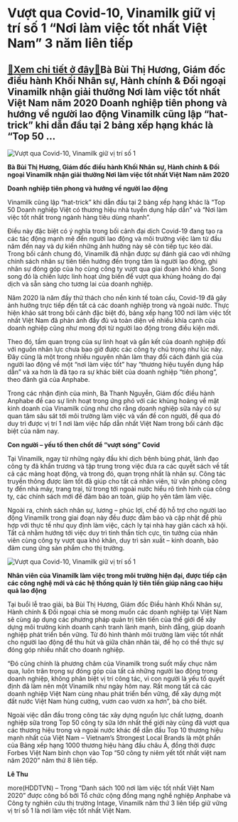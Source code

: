 Vượt qua Covid-10, Vinamilk giữ vị trí số 1 “Nơi làm việc tốt nhất Việt Nam” 3 năm liên tiếp
============================================================================================

[:gift:Xem chi tiết ở đây:gift:](https://hddtvn.com/vuot-qua-covid-10-vinamilk-giu-vi-tri-so-1-noi-lam-viec-tot-nhat-viet-nam-3-nam-lien-tiep/)Bà Bùi Thị Hương, Giám đốc điều hành Khối Nhân sự, Hành chính & Đối ngoại Vinamilk nhận giải thưởng Nơi làm việc tốt nhất Việt Nam năm 2020 Doanh nghiệp tiên phong và hướng về người lao động Vinamilk cũng lập “hat-trick” khi dẫn đầu tại 2 bảng xếp hạng khác là “Top 50 …
------------------------------------------------------------------------------------------------------------------------------------------------------------------------------------------------------------------------------------------------------------------------------





![Vượt qua Covid-10, Vinamilk giữ vị trí số 1 ](https://hddtvn.com/wp-content/uploads/2021/01/2039_Hinh_1_2.jpg "Vượt qua Covid-10, Vinamilk giữ vị trí số 1 ")


 **Bà Bùi Thị Hương, Giám đốc điều hành Khối Nhân sự, Hành chính & Đối ngoại Vinamilk nhận giải thưởng Nơi làm việc tốt nhất Việt Nam năm 2020**



**Doanh nghiệp tiên phong và hướng về người lao động** 


Vinamilk cũng lập “hat-trick” khi dẫn đầu tại 2 bảng xếp hạng khác là “Top 50 Doanh nghiệp Việt có thương hiệu nhà tuyển dụng hấp dẫn” và “Nơi làm việc tốt nhất trong ngành hàng tiêu dùng nhanh”.


Điều này đặc biệt có ý nghĩa trong bối cảnh đại dịch Covid-19 đang tạo ra các tác động mạnh mẽ đến người lao động và môi trường việc làm từ đầu năm đến nay và dự kiến những ảnh hưởng này sẽ còn tiếp tục kéo dài. Trong bối cảnh chung đó, Vinamilk đã nhận được sự đánh giá cao với những chính sách nhân sự tiên tiến hướng đến trọng tâm là người lạo động, ghi nhân sự đóng góp của họ cùng công ty vượt qua giai đoạn khó khăn. Song song đó là chiến lược linh hoạt ứng biến để vượt qua khủng hoảng do đại dịch và sẵn sàng cho tương lai của doanh nghiệp.


Năm 2020 là năm đầy thử thách cho nền kinh tế toàn cầu, Covid-19 đã gây ảnh hưởng trực tiếp đến tất cả các doanh nghiệp trong và ngoài nước. Thực hiện khảo sát trong bối cảnh đặc biệt đó, bảng xếp hạng 100 nơi làm việc tốt nhất Việt Nam đã phản ánh đầy đủ và toàn diện về nhiều khía cạnh của doanh nghiệp cũng như mong đợi từ người lao động trong điều kiện mới.


Theo đó, tầm quan trọng của sự linh hoạt và gắn kết của doanh nghiệp đối với nguồn nhân lực chưa bao giờ được các công ty chú trọng như lúc này. Đây cũng là một trong nhiều nguyên nhân làm thay đổi cách đánh giá của người lao động về một “nơi làm việc tốt” hay “thương hiệu tuyển dụng hấp dẫn” và xa hơn là đã tạo ra sự khác biêt của doanh nghiệp “tiên phong”, theo đánh giá của Anphabe.


Trong các nhận định của mình, Bà Thanh Nguyễn, Giám đốc điều hành Anphabe đề cao sự linh hoạt trong ứng phó với các khủng hoảng về mặt kinh doanh của Vinamilk cũng như cho rằng doanh nghiệp sữa này có sự quan tâm sâu sát tới môi trường làm việc và vấn đề con người, để qua đó duy trì được vị trí 1 nơi làm việc hấp dẫn nhất Việt Nam trong bối cảnh đặc biệt của năm nay.


**Con người – yếu tố then chốt để “vượt sóng” Covid**


Tại Vinamilk, ngay từ những ngày đầu khi dịch bệnh bùng phát, lãnh đạo công ty đã khẩn trương và tập trung trong việc đưa ra các quyết sách về tất cả các mảng hoạt động, và trong đó, quan trọng nhất là nhân sự. Công tác truyền thông được làm tốt đã giúp cho tất cả nhân viên, từ văn phòng công ty đến nhà máy, trang trại, từ trong tới ngoài nước hiểu rõ tình hình của công ty, các chính sách mới để đảm bảo an toàn, giúp họ yên tâm làm việc.


Ngoài ra, chính sách nhân sự, lương – phúc lợi, chế độ hỗ trợ cho người lao động Vinamilk trong giai đoạn này đều được đảm bảo và cập nhật để phù hợp với thực tế như quy định làm việc, cách ly tại nhà hay giãn cách xã hội. Tất cả nhằm hướng tới việc duy trì tinh thần tích cực, tin tưởng của nhân viên cùng công ty vượt qua khó khăn, duy trì sản xuất – kinh doanh, bảo đảm cung ứng sản phẩm cho thị trường.





![Vượt qua Covid-10, Vinamilk giữ vị trí số 1 ](https://hddtvn.com/wp-content/uploads/2021/01/2349_Hinh_4-3.jpg "Vượt qua Covid-10, Vinamilk giữ vị trí số 1 ")


 **Nhân viên của Vinamilk làm việc trong môi trường hiện đại, được tiếp cận các công nghệ mới và các hệ thống quản lý tiên tiến giúp nâng cao hiệu quả lao động**



Tại buổi lễ trao giải, bà Bùi Thị Hương, Giám đốc Điều hành Khối Nhân sự, Hành chính & Đối ngoại chia sẻ mong muốn các doanh nghiệp tại Việt Nam sẽ cùng áp dụng các phương pháp quản trị tiên tiến của thế giới để xây dựng môi trường kinh doanh cạnh tranh lành mạnh, bình đẳng, giúp doanh nghiệp phát triển bền vững. Từ đó hình thành môi trường làm việc tốt nhất cho người lao động để thu hút và giữa chân nhân tài, để họ có thể thực sự đóng góp nhiều nhất cho doanh nghiệp.


“Đó cũng chính là phương châm của Vinamilk trong suốt mấy chục năm qua, luôn trân trọng sự đóng góp của tất cả những người lao động trong doanh nghiệp, không phân biệt vị trí công tác, vì con người là yếu tố quyết định đã làm nên một Vinamilk như ngày hôm nay. Rất mong tất cả các doanh nghiệp Việt Nam cùng nhau phát triển bền vững, để xây dựng một đất nước Việt Nam hùng cường, vươn cao vươn xa hơn”, bà cho biết.


Ngoài việc dẫn đầu trong công tác xây dựng nguồn lực chất lượng, doanh nghiệp sữa trong Top 50 công ty sữa lớn nhất thế giới này cũng đã vượt qua các thương hiệu trong và ngoài nước khác để dẫn đầu Top 10 thương hiệu mạnh nhất của Việt Nam – Vietnam’s Strongest Local Brands là một phần của Bảng xếp hạng 1000 thương hiệu hàng đầu châu Á, đồng thời được Forbes Việt Nam bình chọn vào Top “50 công ty niêm yết tốt nhất việt nam năm 2020” năm thứ 8 liên tiếp.




**Lê Thu**



more(HDDTVN) – Trong “Danh sách 100 nơi làm việc tốt nhất Việt Nam 2020” được công bố bởi Tổ chức cộng đồng mạng nghề nghiệp Anphabe và Công ty nghiên cứu thị trường Intage, Vinamilk năm thứ 3 liên tiếp giữ vững vị trí số 1 là nơi làm việc tốt nhất Việt Nam.

